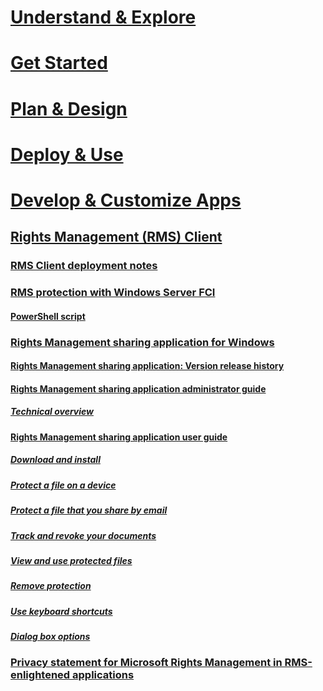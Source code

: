 # [Understand & Explore](/rights-management/understand-explore/azure-rights-management)
# [Get Started](/rights-management/get-started/requirements-for-azure-rights-management)
# [Plan & Design](/rights-management/plan-design/azure-rights-management-deployment-roadmap)
# [Deploy & Use](/rights-management/deploy-use/activating-azure-rights-management)
# [Develop & Customize Apps](/rights-management/develop/developers-guide)
## [Rights Management (RMS) Client](./use-client.md)
### [RMS Client deployment notes](./client-deployment-notes.md)
### [RMS protection with Windows Server FCI](./configure-fci.md)
#### [PowerShell script](./fci-script.md)
### [Rights Management sharing application for Windows](./sharing-app-windows.md)
#### [Rights Management sharing application: Version release history](./sharing-app-version-release-history.md)
#### [Rights Management sharing application administrator guide](./sharing-app-admin-guide.md)
##### [Technical overview](sharing-app-admin-guide-technical.md)
#### [Rights Management sharing application user guide](./sharing-app-user-guide.md)
##### [Download and install](./install-sharing-app.md)
##### [Protect a file on a device](./sharing-app-protect-in-place.md)
##### [Protect a file that you share by email](./sharing-app-protect-by-email.md)
##### [Track and revoke your documents](./sharing-app-track-revoke.md)
##### [View and use protected files](./sharing-app-view-use-files.md)
##### [Remove protection](./sharing-app-remove-protection.md)
##### [Use keyboard shortcuts](./sharing-app-keyboard-shortcuts.md)
##### [Dialog box options](./sharing-app-dialog-box.md)
### [Privacy statement for Microsoft Rights Management in RMS-enlightened applications](./privacy-statement-rms-enlightened-applications.md)

